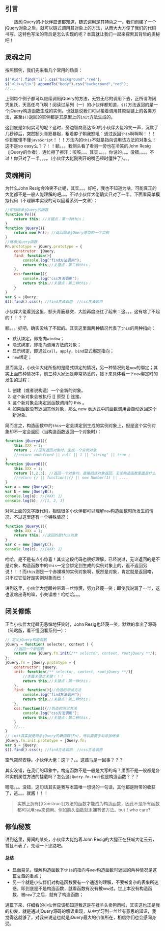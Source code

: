 ## 引言 ##
&emsp;&emsp;熟悉jQuery的小伙伴应该都知道，链式调用是其特色之一。我们创建了一个jQuery对象之后，就可以链式调用其对象上的方法，从而大大方便了我们的代码书写。这特色写法的背后是怎么实现的呢？本篇就让我们一起来探索其背后的奥秘吧！

## 灵魂之问 ##
按照惯例，我们先来看几个常用的场景：
```js
$("#id").find("li").css("background","red");
$("<li></li>").appendTo("body").css("background","red");
//...
```
上例每个例子都可以继续调用jQuery的方法，无穷无尽的调用下去，正所谓海阔凭鱼跃，天高任鸟飞啊！阅读过系列（一）的小伙伴都知道，`$()`方法返回的是一个jQuery构造函数生成的实例，也就是说我们可以接着调用其原型链上的各类方法，甚至`$()`返回的实例都是其原型上的`init`方法生成的。

这到底是如何实现的呢？这时，旁边智商高达150的小伙伴大佬冷笑一声，沉默了几秒钟后，突然额头青筋暴起，粗着脖子朝我怒吼：通过返回`this`啊啊啊！！！你到底懂不懂`javaScript`！！！方法内的`this`不就是指向调用该方法的对象么！这不是so easy么？？！！额。。。我侧头看了看另一旁也在冷笑的John Resig（jQuery的作者），连忙擦了擦汗：咳咳。。。其实，。。。你说的。。。没错。。。。不过！你只对了一半。。。。（小伙伴大佬刚咧开的嘴巴顿时僵住了）。。。

## 灵魂拷问 ##
为什么John Resig会冷笑不止呢，其实。。。好吧，我也不知道为啥，可能真正的大佬都不是一般人能理解的吧。。。不过小伙伴大佬确实只对了一半，下面看简单模拟代码（不理解本实现的可以回看系列一文章）：
```js
//即将继承jQuery的函数
function Fn(){
	return this; //关键点：第一种this；
}
function jQuery(){
	return new Fn(); //返回继承jQuery原型的一个实例
}
//继承jQuery函数
Fn.prototype = jQuery.prototype = {
	construtor: jQuery,
    find: function(){
    	console.log("find方法调用");
        return this;//关键点：第二种this；
    },
    css:function(){
    	console.log("css方法调用");
        return this;//关键点：第二种this；
    }
}
var $ = jQuery;
$().find().css(); //find方法调用  //css方法调用
```
小伙伴大佬看到这里，额头青筋暴突，大脸再度涨红了起来：这。。。这有啥了不起的！！？？

额。。。好吧，确实没啥了不起的。其实这里面两种情况代表了`this`的两种指向：

 - 默认绑定，即指向`window`；
 - 隐式绑定，即指向调用方法的对象；
 - 显示绑定，即通过`call`，`apply`，`bind`显式绑定指向；
 - `new`绑定；

显而易见，小伙伴大佬所指的是隐式绑定的情况，另一种情况则是`new`的绑定；其实上面四种情况中，前三种大家还是非常熟悉的，接下来具体看一下`new`绑定时的发生的过程：
 1. 创建（或者说构造）一个全新的对象。
 2. 这个新对象会被执行 [[ 原型 ]] 连接。
 3. 这个新对象会绑定到函数调用的 this 。
 4. 如果函数没有返回其他对象，那么 new 表达式中的函数调用会自动返回这个新对象。

简而言之，构造函数中的`this`一定会绑定到生成的实例对象上，但是这个实例对象却不一定会返回（当构造函数返回一个对象时）：
```js
function jQueryA(){
	this.XXX = 1;
    return ; //没有返回对象时，生成一个实例对象
    //return undefined || null || 1 || "string" || true ;
}
function jQueryB(){
	this.XXX = 1;
    return [1,2,3]; //返回一个对象时，直接把该对象返回，无论构造函数里面是什么
    //return {} || function(){} || new Number(1) || ....
}
var a = new jQueryA();
var b = new jQueryB();
console.log(a); //{XXX: 1}
console.log(b); //[1, 2, 3]
```
对照上面的文字跟代码，相信很多小伙伴都可以理解`new`构造函数时所发生的情况，不过这里还有一个特殊情况：
```js
function jQueryC(){
	this.XXX = 1;
    return this; //返回的是this对象
}
var c = new jQueryC();
console.log(c); //{XXX: 1}
```
哈哈，是不是有点小惊喜！其实这段代码也很好理解，已经说过，无论返回的是不是对象，构造函数中的`this`一定会绑定到生成的实例对象上的，返不返回另说！！！而`this`则是一个赤裸裸的实例对象啊，既然是对象，肯定就是返回咯，只不过它恰好是实例对象而已！

讲到这里，小伙伴大佬眼神带着一丝惊慌，努力轻蔑一笑：即使我说漏了一半，这也没啥出奇的嘛，小失误啦！哈哈哈。。。

## 闭关修炼 ##
正当小伙伴大佬肆无忌惮地狂笑时，John Resig也轻蔑一笑，默默的拿出了源码（简略版，看不懂回看系列一）：
```js
// 定义jQuery构造函数
jQuery = function( selector, context ) {
	//返回一个新函数
    return new jQuery.fn.init(/** selector, context, rootjQuery **/);
};
jQuery.fn = jQuery.prototype = {
	constructor: jQuery,
    init: function(/** selector, context, rootjQuery **/){
    	//本篇关键之关键！！！
    	return this;//关键点：第一种this；
    },
    find: function(){//伪造的测试方法
    	console.log("find方法调用");
        return this;//关键点：第二种this；
    },
    css:function(){//伪造的测试方法
    	console.log("css方法调用");
        return this;//关键点：第二种this；
    }
    //...
}
// init其实就是继承jQuery的新函数(Fn)，所以需要手动添加继承
jQuery.fn.init.prototype = jQuery.fn;
var $ = jQuery;
$().find().css(); //find方法调用  //css方法调用
```

空气突然安静。小伙伴大佬：这？？。。这踏马是一回事？？？

其实没错，在我们的印象中，构造函数不是一般是大写的吗？里面不是一般都是各种实例属性方法的挂载吗？怎么这`jQuery.fn.init`也是构造函数？？？

嗯嗯。。。没错，这句话其实是我写本篇唯一想说的一句话，其他都是附带的收获了，逃。。。就酱！！！

> 实质上拥有[[Construct]]方法的函数才能成为构造函数，因此不是所有函数都可以用`new`来调用。例如箭头函数就未拥有该方法。but！who care?

## 修仙秘笈 ##

讲到这里，房间的某处，小伙伴大佬抱着John Resig的大腿正在狂喊大佬云云，暂且不表了，先理一下思路吧。

#### 总结

 - 显而易见，理解构造函数下`this`的指向与`new`构造函数时返回的两种情况是这篇文章的重点；
 - 另一个就是小伙伴们对构造函数要有一个通透的理解，不要被复杂的表象所迷惑，即到底是不是构造函数，就看函数有没有被`new`过。世上本没有构造函数，被`new`了之后，就有了构造函数；

通篇下来，仔细看的小伙伴应该都知道我这是在挂羊头卖狗肉啦，其实这也正是我的初衷，就是通过jQuery源码的解读重现，从中学习到一丝丝有意思的知识，我觉得这就够了，对我来说这也就是jQuery最大的价值所在，相信你们也会感同身受。


